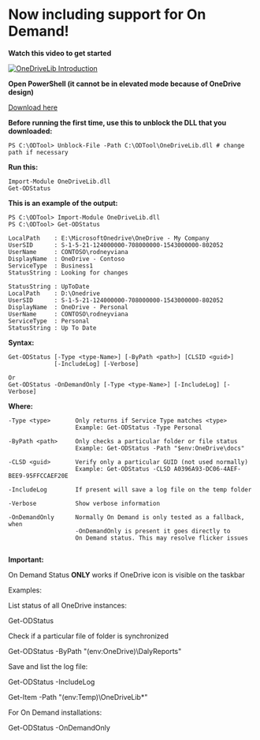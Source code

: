 # Now including support for On Demand!

**Watch this video to get started**

[![OneDriveLib Introduction](https://img.youtube.com/vi/2AqB-7Uq9lc/0.jpg)](https://www.youtube.com/watch?v=2AqB-7Uq9lc)

**Open PowerShell (it cannot be in elevated mode because of OneDrive design)**

[Download here](https://github.com/rodneyviana/ODSyncService/releases)

**Before running the first time, use this to unblock the DLL that you downloaded:**
```
PS C:\ODTool> Unblock-File -Path C:\ODTool\OneDriveLib.dll # change path if necessary
```

**Run this:**
```
Import-Module OneDriveLib.dll
Get-ODStatus
```

**This is an example of the output:**
```
PS C:\ODTool> Import-Module OneDriveLib.dll
PS C:\ODTool> Get-ODStatus

LocalPath    : E:\MicrosoftOnedrive\OneDrive - My Company
UserSID      : S-1-5-21-124000000-708000000-1543000000-802052
UserName     : CONTOSO\rodneyviana
DisplayName  : OneDrive - Contoso
ServiceType  : Business1
StatusString : Looking for changes

StatusString : UpToDate
LocalPath    : D:\Onedrive
UserSID      : S-1-5-21-124000000-708000000-1543000000-802052
DisplayName  : OneDrive - Personal
UserName     : CONTOSO\rodneyviana
ServiceType  : Personal
StatusString : Up To Date
```

**Syntax:**
```
Get-ODStatus [-Type <type-Name>] [-ByPath <path>] [CLSID <guid>]
             [-IncludeLog] [-Verbose]

Or
Get-ODStatus -OnDemandOnly [-Type <type-Name>] [-IncludeLog] [-Verbose]

```
**Where:**
```
-Type <type>       Only returns if Service Type matches <type>
                   Example: Get-ODStatus -Type Personal

-ByPath <path>     Only checks a particular folder or file status
                   Example: Get-ODStatus -Path "$env:OneDrive\docs"

-CLSD <guid>       Verify only a particular GUID (not used normally)
                   Example: Get-ODStatus -CLSD A0396A93-DC06-4AEF-BEE9-95FFCCAEF20E

-IncludeLog        If present will save a log file on the temp folder

-Verbose           Show verbose information

-OnDemandOnly      Normally On Demand is only tested as a fallback, when
                   -OnDemandOnly is present it goes directly to 
                   On Demand status. This may resolve flicker issues
                  
```

**Important:**

On Demand Status **ONLY** works if OneDrive icon is visible on the taskbar

Examples:

List status of all OneDrive instances:

Get-ODStatus

Check if a particular file of folder is synchronized

Get-ODStatus -ByPath "$($env:OneDrive)\DalyReports\"

Save and list the log file:

Get-ODStatus -IncludeLog

Get-Item -Path "$($env:Temp)\OneDriveLib*"

For On Demand installations:

Get-ODStatus -OnDemandOnly
```
